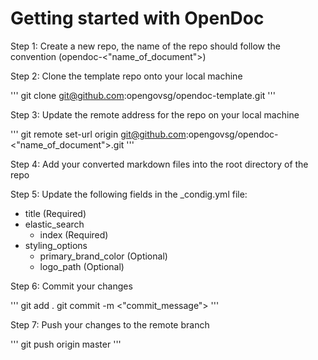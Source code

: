 # Getting started with OpenDoc

Step 1:
Create a new repo, the name of the repo should follow the convention (opendoc-<"name_of_document">)

Step 2:
Clone the template repo onto your local machine

'''
git clone git@github.com:opengovsg/opendoc-template.git
'''

Step 3: 
Update the remote address for the repo on your local machine

'''
git remote set-url origin git@github.com:opengovsg/opendoc-<"name_of_document">.git
'''

Step 4: 
Add your converted markdown files into the root directory of the repo

Step 5: 
Update the following fields in the _condig.yml file:
- title (Required)
- elastic_search 
	- index (Required)
- styling_options
	- primary_brand_color (Optional)
	- logo_path (Optional)

Step 6: 
Commit your changes 

'''
git add .
git commit -m <"commit_message">
'''

Step 7:
Push your changes to the remote branch

'''
git push origin master
'''